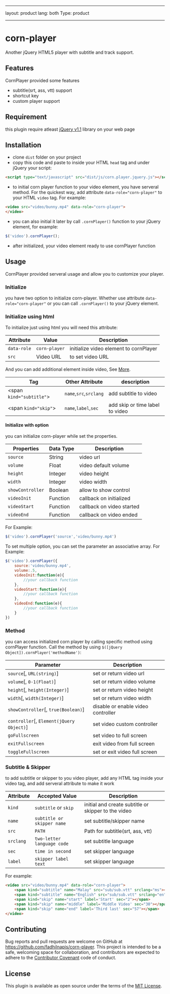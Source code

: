 ---
layout: product
lang: both
Type: product
--- --

# corn-player
Another jQuery HTML5 player with subtitle and track support.

## Features
CornPlayer provided some features
- subtitle(srt, ass, vtt) support
- shortcut key
- custom player support

## Requirement 
this plugin require atleast [jQuery v1.1](https://jquery.com/) library on your web page

## Installation
- clone `dist` folder on your project
- copy this code and paste to inside your HTML `head` tag and under jQuery your script:

```html
<script type="text/javascript" src="dist/js/corn.player.jquery.js"></script>
```
- to initial corn player function to your video element, you have serveral method. For the quickest way, add attribute `data-role="corn-player"` to your HTML `video` tag. For example:

```html
<video src="video/bunny.mp4" data-role="corn-player">
</video>
```

- you can also initial it later by call `.cornPlayer()` function to your jQuery element, for example:

```javascript
$('video').cornPlayer();
```
- after initialized, your video element ready to use cornPlayer function

## Usage
CornPlayer provided serveral usage and allow you to customize your player.

### Initialize
you have two option to initialize corn-player. Whether use attribute `data-role="corn-player"` or you can call `.cornPlayer()` to your jQuery element.
### Initialize using html
To initialize just using html you will need this attribute:

|Attribute|Value|Description|
|-|-|-|
|`data-role`|`corn-player`|initialize video element to cornPlayer|
|`src`|Video URL|to set video URL|

And you can add additional element inside video, See [More](#subtitle--skipper).

|Tag|Other Attribute|description|
|-|-|-|
|&lt;span `kind="subtitle"`&gt;|`name`,`src`,`srclang`|add subtitle to video|
|&lt;span `kind="skip"`&gt;|`name`,`label`,`sec`|add skip or time label to video|

#### Initialize with option
you can initialize corn-player while set the properties.

|Properties|Data Type|Description|
|-|-|-|
|`source`|String|video url|
|`volume`|Float|video default volume|
|`height`|Integer|video height|
|`width`|Integer|video width|
|`showController`|Boolean|allow to show control|
|`videoInit`|Function|callback on initialized|
|`videoStart`|Function|callback on video started|
|`videoEnd`|Function|callback on video ended|


For Example:

```javascript
$('video').cornPlayer('source','video/bunny.mp4')
```

To set multiple option, you can set the parameter an associative array. For Example:

```javascript
$('video').cornPlayer({
	source:'video/bunny.mp4',
	volume:.5,
	videoInit:function(e){
		//your callback function
	},
	videoStart:function(e){
		//your callback function
	},
	videoEnd:function(e){
		//your callback function
	}
})
```

### Method
you can access initialized corn player by calling specific method using cornPlayer function. Call the method by using `$([jQuery Object]).cornPlayer('methodName')`:

|Parameter									|Description					|
|-------------------------------------------|-------------------------------|
|`source`[, `URL(string)`]					|set or return video url		|
|`volume`[, `0-1(Float)`]					|set or return video volume		|
|`height`[, `height(Integer)`]				|set or return video height		|
|`width`[, `width(Integer)`]				|set or return video width		|
|`showController`[, `true(Boolean)`]		|disable or enable video controller|
|`controller`[, `Element(jQuery Object)`]	|set video custom controller	|
|`goFullscreen`								|set video to full screen		|
|`exitFullscreen`							|exit video from full screen	|
|`toggleFullscreen`							|set or exit video full screen	|


### Subtitle & Skipper
to add subtitle or skipper to you video player, add any HTML tag inside your video tag, and add serveral attribute to make it work

|Attribute|Accepted Value|Description|
|-|-|-|
|`kind`|`subtitle` or `skip`|initial and create subtitle or skipper to the video|
|`name`|`subtitle or skipper name`|set subtitle/skipper name|
|`src`|`PATH`|Path for subtitle(srt, ass, vtt)|
|`srclang`|`two-letter language code`|set subtitle language|
|`sec`|`time in second`|set skipper language|
|`label`|`skipper label text`|set skipper language|

For example:

```html
<video src="video/bunny.mp4" data-role="corn-player">
	<span kind="subtitle" name="Malay" src="sub/sub.vtt" srclang="ms"></span>
	<span kind="subtitle" name="English" src="sub/sub.vtt" srclang="en"></span>
	<span kind="skip" name="start" label='Start' sec="2"></span>
	<span kind="skip" name="middle" label='Middle Video' sec="30"></span>
	<span kind="skip" name="end" label='Third last' sec="57"></span>
</video>
```

## Contributing

Bug reports and pull requests are welcome on GitHub at https://github.com/fadhilnapis/corn-player. This project is intended to be a safe, welcoming space for collaboration, and contributors are expected to adhere to the [Contributor Covenant](http://contributor-covenant.org) code of conduct.


## License

This plugin is available as open source under the terms of the [MIT License](http://opensource.org/licenses/MIT).
